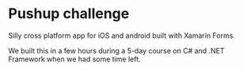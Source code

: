 # Pushup challenge

Silly cross platform app for iOS and android built with Xamarin Forms.

We built this in a few hours during a 5-day course on C# and .NET Framework
when we had some time left.

